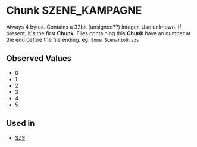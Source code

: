 # Chunk SZENE_KAMPAGNE #

Always 4 bytes. Contains a 32bit (unsigned??) integer.
Use unknown.
If present, it's the first **Chunk**.
Files containing this **Chunk** have an number at the end before the file ending.
eg: `Some Scenario0.szs`

## Observed Values ##

- 0
- 1
- 2
- 3
- 4
- 5

## Used in ##

- [SZS](../szs.md)

